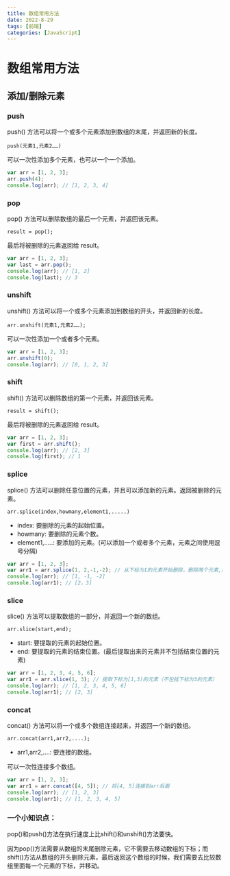 ```yaml
---
title: 数组常用方法
date: 2022-8-29
tags: [前端]
categories: [JavaScript]
---
```

# 数组常用方法

## 添加/删除元素

### push

push() 方法可以将一个或多个元素添加到数组的末尾，并返回新的长度。

    push(元素1,元素2……)

可以一次性添加多个元素，也可以一个一个添加。

```javascript
var arr = [1, 2, 3];
arr.push(4);
console.log(arr); // [1, 2, 3, 4]
```

### pop

pop() 方法可以删除数组的最后一个元素，并返回该元素。

    result = pop();

最后将被删除的元素返回给 result。

```javascript
var arr = [1, 2, 3];
var last = arr.pop();
console.log(arr); // [1, 2]
console.log(last); // 3
```

### unshift

unshift() 方法可以将一个或多个元素添加到数组的开头，并返回新的长度。

    arr.unshift(元素1,元素2……);

可以一次性添加一个或者多个元素。

```javascript
var arr = [1, 2, 3];
arr.unshift(0);
console.log(arr); // [0, 1, 2, 3]
```

### shift

shift() 方法可以删除数组的第一个元素，并返回该元素。

    result = shift();

最后将被删除的元素返回给 result。

```javascript
var arr = [1, 2, 3];
var first = arr.shift();
console.log(arr); // [2, 3]
console.log(first); // 1
```

### splice

splice() 方法可以删除任意位置的元素，并且可以添加新的元素。返回被删除的元素。

    arr.splice(index,howmany,element1,.....)

- index: 要删除的元素的起始位置。
- howmany: 要删除的元素个数。
- element1,.....: 要添加的元素。(可以添加一个或者多个元素，元素之间使用逗号分隔)

```javascript
var arr = [1, 2, 3];
var arr1 = arr.splice(1, 2,-1,-2); // 从下标为1的元素开始删除，删除两个元素,并插入-1,-2
console.log(arr); // [1, -1, -2]
console.log(arr1); // [2，3]
```

### slice

slice() 方法可以提取数组的一部分，并返回一个新的数组。

    arr.slice(start,end);

- start: 要提取的元素的起始位置。
- end: 要提取的元素的结束位置。(最后提取出来的元素并不包括结束位置的元素)

```javascript
var arr = [1, 2, 3, 4, 5, 6];
var arr1 = arr.slice(1, 3); // 提取下标为[1,3)的元素（不包括下标为3的元素）
console.log(arr); // [1, 2, 3, 4, 5, 6]
console.log(arr1); // [2, 3]
```

### concat

concat() 方法可以将一个或多个数组连接起来，并返回一个新的数组。

    arr.concat(arr1,arr2,....);

- arr1,arr2,....: 要连接的数组。

可以一次性连接多个数组。

```javascript
var arr = [1, 2, 3];
var arr1 = arr.concat([4, 5]); // 将[4, 5]连接到arr后面
console.log(arr); // [1, 2, 3]
console.log(arr1); // [1, 2, 3, 4, 5]
```


### 一个小知识点：

pop()和push()方法在执行速度上比shift()和unshift()方法要快。

因为pop()方法需要从数组的末尾删除元素，它不需要去移动数组的下标；而shift()方法从数组的开头删除元素，最后返回这个数组的时候，我们需要去比较数组里面每一个元素的下标，并移动。